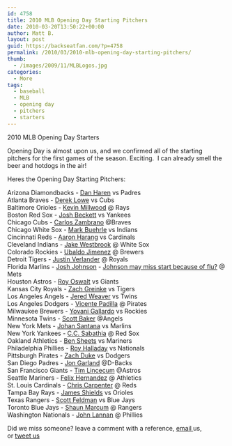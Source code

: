 ```yaml
---
id: 4758
title: 2010 MLB Opening Day Starting Pitchers
date: 2010-03-20T13:50:22+00:00
author: Matt B.
layout: post
guid: https://backseatfan.com/?p=4758
permalink: /2010/03/2010-mlb-opening-day-starting-pitchers/
thumb:
  - /images/2009/11/MLBLogos.jpg
categories:
  - More
tags:
  - baseball
  - MLB
  - opening day
  - pitchers
  - starters
---
```


<div class="entry">
  <p>
    2010 MLB Opening Day Starters
  </p>

  <p>
    Opening Day is almost upon us, and we confirmed all of the starting pitchers for the first games of the season. Exciting.  I can already smell the beer and hotdogs in the air!
  </p>

  <p>
    Heres the Opening Day Starting Pitchers:
  </p>

  <p>
    Arizona Diamondbacks - <a href="https://www.sportingnews.com/mlb/article/2010-03-25/haren-hit-hard-d-backs-loss-cubs">Dan Haren</a> vs Padres<br /> Atlanta Braves - <a href="https://blogs.ajc.com/atlanta-braves-blog/2010/02/28/cox-tabs-lowe-to-start-opening-day/">Derek Lowe</a> vs Cubs<br /> Baltimore Orioles - <a href="https://www.baltimoresun.com/sports/orioles/bal-osnotes0329,0,4919881.story">Kevin Millwood</a> @ Rays<br /> Boston Red Sox - <a href="https://sports.espn.go.com/boston/mlb/news/story?id=5031726">Josh Beckett</a> vs Yankees<br /> Chicago Cubs - <a href="https://mlb.mlb.com/news/article.jsp?ymd=20100331&content_id=9033166&vkey=news_mlb&fext=.jsp&c_id=mlb">Carlos Zambrano</a> @Braves<br /> Chicago White Sox - <a href="https://chicago.whitesox.mlb.com/news/article.jsp?ymd=20100221&content_id=8107918&vkey=news_cws&fext=.jsp&c_id=cws">Mark Buehrle</a> vs Indians<br /> Cincinnati Reds - <a href="https://www.vegasinsider.com/mlb/story.cfm/story/972898/">Aaron Harang</a> vs Cardinals<br /> Cleveland Indians - <a href="https://www.chicagotribune.com/sports/baseball/whitesox/chi-100320-phil-rogers-mlb-whispers,0,3951964.story">Jake Westbrook</a> @ White Sox<br /> Colorado Rockies - <a href="https://www.nj.com/sportsflash/index.ssf?/base/sports-256/126826221124740.xml&storylist=baseball">Ubaldo Jimenez</a> @ Brewers<br /> Detroit Tigers - <a href="https://www.theoaklandpress.com/articles/2010/03/27/sports/pro/doc4bad9da071255513201584.txt">Justin Verlander</a> @ Royals<br /> Florida Marlins - <a href="https://www.miamiherald.com/2010/03/28/1552574/johnson-recovering-ready-to-start.html">Josh Johnson</a> - <a href="https://www.fishstripes.com/2010/3/27/1392750/josh-johnson-may-not-be-opening">Johnson may miss start because of flu?</a> @ Mets<br /> Houston Astros - <a href="https://mlb.mlb.com/news/article.jsp?ymd=20100320&content_id=8849824&vkey=news_mlb&fext=.jsp&c_id=mlb">Roy Oswalt</a> vs Giants<br /> Kansas City Royals - <a href="https://mlb.mlb.com/news/article.jsp?ymd=20100207&content_id=8035508&vkey=news_mlb&fext=.jsp&c_id=mlb">Zach Greinke</a> vs Tigers<br /> Los Angeles Angels - <a href="https://losangeles.angels.mlb.com/news/article.jsp?ymd=20100402&content_id=9051050&vkey=news_ana&fext=.jsp&c_id=ana">Jered Weaver</a> vs Twins<br /> Los Angeles Dodgers - <a href="https://mlb.mlb.com/news/article.jsp?ymd=20100325&content_id=8924704&vkey=news_mlb&fext=.jsp&c_id=mlb">Vicente Padilla</a> @ Pirates<br /> Milwaukee Brewers - <a href="https://mlb.mlb.com/news/article.jsp?ymd=20100329&content_id=8986346&vkey=news_mlb&fext=.jsp&c_id=mlb">Yovani Gallardo</a> vs Rockies<br /> Minnesota Twins - <a href="https://minnesota.twins.mlb.com/news/article.jsp?ymd=20100326&content_id=8958112&vkey=recap&fext=.jsp&c_id=min">Scott Baker</a> @Angels<br /> New York Mets - <a href="https://sports.espn.go.com/mlb/spring2010/news/story?id=5043539">Johan Santana</a> vs Marlins<br /> New York Yankees - <a href="https://espn.go.com/mlb/blog/_/name/mlb_spring_training/id/5037996/march-29">C.C. Sabathia</a> @ Red Sox<br /> Oakland Athletics - <a href="https://www.sfgate.com/cgi-bin/blogs/athletics/detail?entry_id=59185">Ben Sheets</a> vs Mariners<br /> Philadelphia Phillies - <a href="https://philadelphia.phillies.mlb.com/news/probable_pitchers/index.jsp?c_id=phi">Roy Halladay</a> vs Nationals<br /> Pittsburgh Pirates - <a href="https://mlb.mlb.com/news/article.jsp?ymd=20100323&content_id=8884478&vkey=news_mlb&fext=.jsp&c_id=mlb">Zach Duke</a> vs Dodgers<br /> San Diego Padres - <a href="https://twitter.com/SDPadres/status/11202739285">Jon Garland</a> @D-Backs<br /> San Francisco Giants - <a href="https://sanfrancisco.giants.mlb.com/news/probable_pitchers/index.jsp?c_id=sf">Tim Lincecum</a> @Astros<br /> Seattle Mariners - <a href="https://www.usatoday.com/sports/baseball/al/2010-03-31-2813967543_x.htm">Felix Hernandez</a> @ Athletics<br /> St. Louis Cardinals - <a href="https://interact.stltoday.com/blogzone/commishs-hot-stove/commishs-hot-stove/cardinal-beat-updates/2010/03/carpenter-to-start-opener-wainwright-gets-call-at-home/">Chris Carpenter</a> @ Reds<br /> Tampa Bay Rays - <a href="https://www.draysbay.com/2010/3/12/1370046/rays-name-james-shields-opening">James Shields</a> vs Orioles<br /> Texas Rangers - <a href="https://sportsillustrated.cnn.com/2010/baseball/mlb/03/27/rangers.feldman.ap/index.html">Scott Feldman</a> vs Blue Jays<br /> Toronto Blue Jays - <a href="https://www.usatoday.com/sports/baseball/al/2010-03-22-411573272_x.htm">Shaun Marcum</a> @ Rangers<br /> Washington Nationals - <a href="/images/2009/11/MLBLogos.jpg">John Lannan</a> @ Phillies
  </p>

  <p>
    Did we miss someone? leave a comment with a reference, <a href="mailto:info@backseatfan.com">email </a>us, or <a href="https://twitter.com/backseatfan">tweet us</a><a href="/images/2009/11/MLBLogos.jpg"> </a>
  </p>
</div>
